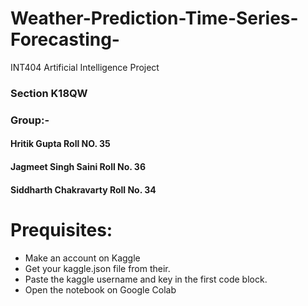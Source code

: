 # Weather-Prediction-Time-Series-Forecasting-
INT404 Artificial Intelligence Project
### Section K18QW
### Group:-
#### Hritik Gupta Roll NO. 35
#### Jagmeet Singh Saini Roll No. 36
#### Siddharth Chakravarty Roll No. 34

# Prequisites:
- Make an account on Kaggle
- Get your kaggle.json file from their.
- Paste the kaggle username and key in the first code block.
- Open the notebook on Google Colab

